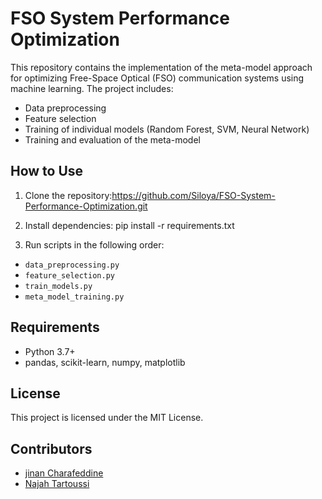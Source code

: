 # FSO System Performance Optimization

This repository contains the implementation of the meta-model approach for optimizing Free-Space Optical (FSO) communication systems using machine learning. The project includes:

- Data preprocessing
- Feature selection
- Training of individual models (Random Forest, SVM, Neural Network)
- Training and evaluation of the meta-model

## **How to Use**

1. Clone the repository:https://github.com/Siloya/FSO-System-Performance-Optimization.git
2.  Install dependencies:
pip install -r requirements.txt

3. Run scripts in the following order:
- `data_preprocessing.py`
- `feature_selection.py`
- `train_models.py`
- `meta_model_training.py`


## **Requirements**
- Python 3.7+
- pandas, scikit-learn, numpy, matplotlib

## **License**
This project is licensed under the MIT License.

## **Contributors**
- [jinan Charafeddine](mailto:jinan.charafeddine@devinci.fr)
- [Najah Tartoussi](mailto:najahtartoussi30@gmail.com)

